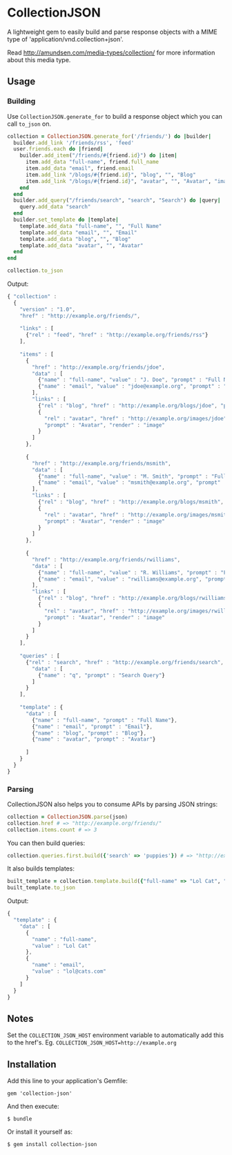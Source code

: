 # CollectionJSON

A lightweight gem to easily build and parse response objects with a MIME type of
'application/vnd.collection+json'.

Read http://amundsen.com/media-types/collection/ for more information about this
media type.

## Usage

### Building

Use ```CollectionJSON.generate_for``` to build a response object which you can
call ```to_json``` on.

```ruby
collection = CollectionJSON.generate_for('/friends/') do |builder|
  builder.add_link '/friends/rss', 'feed'
  user.friends.each do |friend|
    builder.add_item("/friends/#{friend.id}") do |item|
      item.add_data "full-name", friend.full_name
      item.add_data "email", friend.email
      item.add_link "/blogs/#{friend.id}", "blog", "", "Blog"
      item.add_link "/blogs/#{friend.id}", "avatar", "", "Avatar", "image"
    end
  end
  builder.add_query("/friends/search", "search", "Search") do |query|
    query.add_data "search"
  end
  builder.set_template do |template|
    template.add_data "full-name", "", "Full Name"
    template.add_data "email", "", "Email"
    template.add_data "blog", "", "Blog"
    template.add_data "avatar", "", "Avatar"
  end
end

collection.to_json
```

Output:

```javascript
{ "collection" :
  {
    "version" : "1.0",
    "href" : "http://example.org/friends/",
    
    "links" : [
      {"rel" : "feed", "href" : "http://example.org/friends/rss"}
    ],
    
    "items" : [
      {
        "href" : "http://example.org/friends/jdoe",
        "data" : [
          {"name" : "full-name", "value" : "J. Doe", "prompt" : "Full Name"},
          {"name" : "email", "value" : "jdoe@example.org", "prompt" : "Email"}
        ],
        "links" : [
          {"rel" : "blog", "href" : "http://example.org/blogs/jdoe", "prompt" : "Blog"},
          {
            "rel" : "avatar", "href" : "http://example.org/images/jdoe",
            "prompt" : "Avatar", "render" : "image"
          }
        ]
      },
      
      {
        "href" : "http://example.org/friends/msmith",
        "data" : [
          {"name" : "full-name", "value" : "M. Smith", "prompt" : "Full Name"},
          {"name" : "email", "value" : "msmith@example.org", "prompt" : "Email"}
        ],
        "links" : [
          {"rel" : "blog", "href" : "http://example.org/blogs/msmith", "prompt" : "Blog"},
          {
            "rel" : "avatar", "href" : "http://example.org/images/msmith",
            "prompt" : "Avatar", "render" : "image"
          }
        ]
      },
      
      {
        "href" : "http://example.org/friends/rwilliams",
        "data" : [
          {"name" : "full-name", "value" : "R. Williams", "prompt" : "Full Name"},
          {"name" : "email", "value" : "rwilliams@example.org", "prompt" : "Email"}
        ],
        "links" : [
          {"rel" : "blog", "href" : "http://example.org/blogs/rwilliams", "prompt" : "Blog"},
          {
            "rel" : "avatar", "href" : "http://example.org/images/rwilliams",
            "prompt" : "Avatar", "render" : "image"
          }
        ]
      }      
    ],
    
    "queries" : [
      {"rel" : "search", "href" : "http://example.org/friends/search", "prompt" : "Search",
        "data" : [
          {"name" : "q", "prompt" : "Search Query"}
        ]
      }
    ],
    
    "template" : {
      "data" : [
        {"name" : "full-name", "prompt" : "Full Name"},
        {"name" : "email", "prompt" : "Email"},
        {"name" : "blog", "prompt" : "Blog"},
        {"name" : "avatar", "prompt" : "Avatar"}
        
      ]
    }
  } 
}
```

### Parsing

CollectionJSON also helps you to consume APIs by parsing JSON strings:

```ruby
collection = CollectionJSON.parse(json)
collection.href # => "http://example.org/friends/"
collection.items.count # => 3
```

You can then build queries:

```ruby
collection.queries.first.build({'search' => 'puppies'}) # => "http://example.org/friends/search?q=puppies"
```

It also builds templates:

```ruby
built_template = collection.template.build({"full-name" => "Lol Cat", "email" => "lol@cats.com"})
built_template.to_json
```

Output:

```javascript
{
  "template" : {
    "data" : [
      {
        "name" : "full-name",
        "value" : "Lol Cat"
      },
      {
        "name" : "email",
        "value" : "lol@cats.com"
      }
    ]
  }
}
```

## Notes

Set the ```COLLECTION_JSON_HOST``` environment variable to automatically add
this to the href's. Eg. ```COLLECTION_JSON_HOST=http://example.org```

## Installation

Add this line to your application's Gemfile:

    gem 'collection-json'

And then execute:

    $ bundle

Or install it yourself as:

    $ gem install collection-json
